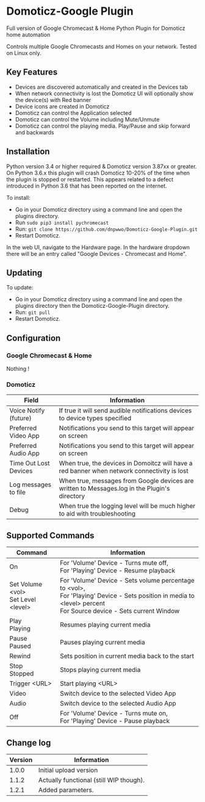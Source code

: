 # Domoticz-Google Plugin
Full version of Google Chromecast & Home Python Plugin for Domoticz home automation

Controls multiple Google Chromecasts and Homes on your network.   Tested on Linux only.

## Key Features

* Devices are discovered automatically and created in the Devices tab
* When network connectivity is lost the Domoticz UI will optionally show the device(s) with Red banner
* Device icons are created in Domoticz
* Domoticz can control the Application selected
* Domoticz can control the Volume including Mute/Unmute
* Domoticz can control the playing media.  Play/Pause and skip forward and backwards

## Installation

Python version 3.4 or higher required & Domoticz version 3.87xx or greater.  On Python 3.6.x this plugin will crash Domoticz 10-20% of the time when the plugin is stopped or restarted. This appears related to a defect introduced in Python 3.6 that has been reported on the internet.

To install:
* Go in your Domoticz directory using a command line and open the plugins directory.
* Run ```sudo pip3 install pychromecast```
* Run: ```git clone https://github.com/dnpwwo/Domoticz-Google-Plugin.git```
* Restart Domoticz.

In the web UI, navigate to the Hardware page.  In the hardware dropdown there will be an entry called "Google Devices - Chromecast and Home".

## Updating

To update:
* Go in your Domoticz directory using a command line and open the plugins directory then the Domoticz-Google-Plugin directory.
* Run: ```git pull```
* Restart Domoticz.

## Configuration

### Google Chromecast & Home

Nothing !

### Domoticz

| Field | Information |
| ----- | ---------- |
| Voice Notify<br/>(future) | If true it will send audible notifications devices to device types specified |
| Preferred Video App |  Notifications you send to this target will appear on screen |
| Preferred Audio App |  Notifications you send to this target will appear on screen |
| Time Out Lost Devices | When true, the devices in Domoitcz will have a red banner when network connectivity is lost |
| Log messages to file | When true, messages from Google devices are written to Messages.log in the Plugin's directory |
| Debug | When true the logging level will be much higher to aid with troubleshooting |

## Supported Commands

| Command | Information |
| ----- | ---------- |
| On | For 'Volume' Device - Turns mute off, <br/>For 'Playing' Device - Resume playback |
| Set Volume &lt;vol><br/>Set Level &lt;level&gt; | For 'Volume' Device - Sets volume percentage to &lt;vol&gt;, <br/>For 'Playing' Device - Sets position in media to &lt;level&gt; percent<br/>For Source device - Sets current Window |
| Play<br/>Playing | Resumes playing current media |
| Pause<br/>Paused | Pauses playing current media |
| Rewind | Sets position in current media back to the start |
| Stop<br/>Stopped | Stops playing current media |
| Trigger &lt;URL&gt; | Start playing &lt;URL&gt; |
| Video | Switch device to the selected Video App |
| Audio | Switch device to the selected Audio App |
| Off | For 'Volume' Device - Turns mute on, <br/>For 'Playing' Device - Pause playback |

## Change log

| Version | Information |
| ----- | ---------- |
| 1.0.0 | Initial upload version |
| 1.1.2 | Actually functional (still WIP though). |
| 1.2.1 | Added parameters. |
